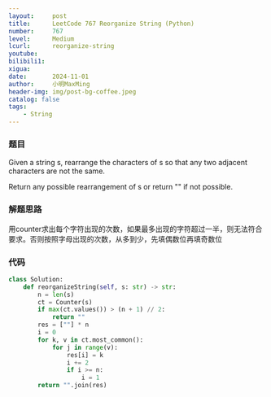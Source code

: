 ```yaml
---
layout:     post
title:      LeetCode 767 Reorganize String (Python)
number:     767
level:      Medium
lcurl:      reorganize-string
youtube:    
bilibili1:  
xigua:      
date:       2024-11-01
author:     小明MaxMing
header-img: img/post-bg-coffee.jpeg
catalog: false
tags:
    - String
---
```


### 题目

Given a string s, rearrange the characters of s so that any two adjacent characters are not the same.

Return any possible rearrangement of s or return "" if not possible.

### 解题思路

用counter求出每个字符出现的次数，如果最多出现的字符超过一半，则无法符合要求。否则按照字母出现的次数，从多到少，先填偶数位再填奇数位

### 代码
```python
class Solution:
    def reorganizeString(self, s: str) -> str:
        n = len(s)
        ct = Counter(s)
        if max(ct.values()) > (n + 1) // 2:
            return ""
        res = [""] * n
        i = 0
        for k, v in ct.most_common():
            for j in range(v):
                res[i] = k
                i += 2
                if i >= n:
                    i = 1
        return "".join(res)
```

